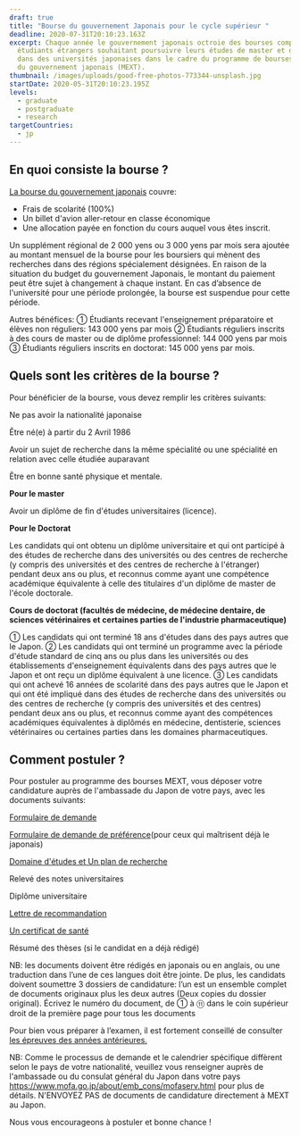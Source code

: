 ```yaml
---
draft: true
title: "Bourse du gouvernement Japonais pour le cycle supérieur "
deadline: 2020-07-31T20:10:23.163Z
excerpt: Chaque année le gouvernement japonais octroie des bourses complètes aux
  étudiants étrangers souhaitant poursuivre leurs études de master et doctorat
  dans des universités japonaises dans le cadre du programme de bourses d’études
  du gouvernement japonais (MEXT).
thumbnail: /images/uploads/good-free-photos-773344-unsplash.jpg
startDate: 2020-05-31T20:10:23.195Z
levels:
  - graduate
  - postgraduate
  - research
targetCountries:
  - jp
---
```

## En quoi consiste la bourse ?

[La bourse du gouvernement japonais](https://www.studyinjapan.go.jp/en/links/) couvre:

* Frais de scolarité (100%)
* Un billet d'avion aller-retour en classe économique
* Une allocation payée en fonction du cours auquel vous êtes inscrit.

Un supplément régional de 2 000 yens ou 3 000 yens par mois sera ajoutée au montant mensuel de la bourse pour les boursiers qui mènent des recherches dans des régions spécialement désignées. En raison de la situation du budget du gouvernement  Japonais, le montant du paiement peut être sujet à changement à chaque instant. En cas d’absence de l'université pour une période prolongée, la bourse est suspendue pour cette période.

Autres bénéfices:  ① Étudiants recevant l'enseignement préparatoire et élèves non réguliers: 143 000 yens par mois
② Étudiants réguliers inscrits à des cours de master ou de diplôme professionnel: 144 000 yens par mois
③ Étudiants réguliers inscrits en doctorat: 145 000 yens par mois.

## Quels sont les critères de la bourse ?

Pour bénéficier de la bourse, vous devez remplir les critères suivants:

Ne pas avoir la nationalité japonaise

Être né(e) à partir du 2 Avril 1986

Avoir un sujet de recherche dans la même spécialité ou une spécialité en relation avec celle étudiée auparavant 

Être en bonne santé physique et mentale.

**Pour le master**

Avoir un diplôme de fin d'études universitaires (licence).

**Pour le Doctorat** 

Les candidats qui ont obtenu un diplôme universitaire et qui ont participé à des études de recherche dans des universités ou des centres de recherche (y compris des universités et des centres de recherche à l'étranger) pendant deux ans ou plus, et reconnus comme ayant une compétence académique équivalente à celle des titulaires d'un diplôme de master de l'école doctorale.

**Cours de doctorat (facultés de médecine, de médecine dentaire, de sciences vétérinaires et certaines parties de l'industrie pharmaceutique)**

① Les candidats qui ont terminé 18 ans d'études dans des pays autres que le Japon. ② Les candidats qui ont terminé un programme avec la période d'étude standard de cinq ans ou plus dans les universités ou des établissements d'enseignement équivalents dans des pays autres que le Japon et ont reçu un diplôme équivalent à une licence.
③ Les candidats qui ont achevé 16 années de scolarité dans des pays autres que le Japon et qui ont été
impliqué dans des études de recherche dans des universités ou des centres de recherche (y compris des universités et des centres) pendant deux ans ou plus, et reconnus comme ayant des compétences académiques équivalentes à diplômés en médecine, dentisterie, sciences vétérinaires ou certaines parties dans les domaines pharmaceutiques.

## Comment postuler ?

Pour postuler au programme des bourses MEXT, vous déposer votre candidature auprès de l'ambassade du Japon de votre pays, avec les documents suivants:

[Formulaire de demande](https://www.studyinjapan.go.jp/en/assets/xlsx/2021_Application_Research.xlsx)

[Formulaire de demande de préférence](https://www.studyinjapan.go.jp/en/assets/pdf/app/research/2021_Placement_Research.pdf)(pour ceux qui maîtrisent déjà le japonais)

[Domaine d'études et Un plan de recherche](https://www.studyinjapan.go.jp/en/assets/pdf/app/research/2021_FieldStudy_Research.docx)

Relevé des notes universitaires

Diplôme universitaire

[Lettre de recommandation](https://www.studyinjapan.go.jp/en/assets/pdf/app/research/2021_SampleRecommendation.pdf)

[Un certificat de santé ](https://www.studyinjapan.go.jp/en/assets/pdf/app/undergraduate/2021_HealthCertificate.pdf)[](https://www.studyinjapan.go.jp/en/assets/pdf/app/undergraduate/2021_HealthCertificate.pdf)

Résumé des thèses (si le candidat en a déjà rédigé)









NB: les documents doivent être rédigés en japonais ou en anglais, ou une traduction dans l’une de ces langues doit être jointe. De plus, les candidats doivent soumettre 3 dossiers de candidature: l’un est un ensemble complet de documents originaux plus les deux autres (Deux copies du dossier original). Écrivez le numéro du document, de ① à ⑪ dans le coin supérieur droit de la première page pour tous les documents

Pour bien vous préparer à l’examen, il est fortement conseillé de consulter [les épreuves des années antérieures.](https://www.studyinjapan.go.jp/en/planning/scholarship/application/examination/index.html)

NB: Comme le processus de demande et le calendrier spécifique diffèrent selon le pays de votre nationalité, veuillez vous renseigner auprès de l'ambassade ou du consulat général du Japon dans votre pays <https://www.mofa.go.jp/about/emb_cons/mofaserv.html> pour plus de détails. N'ENVOYEZ PAS de documents de candidature directement à MEXT au Japon.

Nous vous encourageons à postuler et bonne chance !